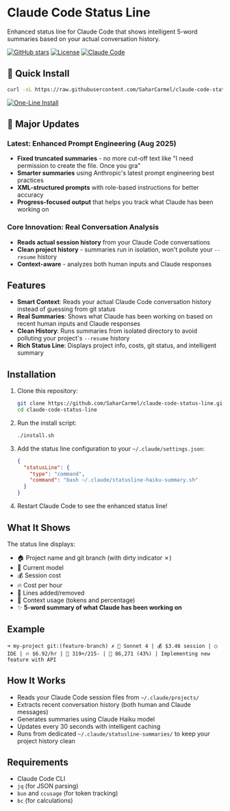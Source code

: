 # Claude Code Status Line

Enhanced status line for Claude Code that shows intelligent 5-word summaries based on your actual conversation history.

[![GitHub stars](https://img.shields.io/github/stars/SaharCarmel/claude-code-status-line?style=flat-square)](https://github.com/SaharCarmel/claude-code-status-line/stargazers)
[![License](https://img.shields.io/badge/license-MIT-blue?style=flat-square)](LICENSE)
[![Claude Code](https://img.shields.io/badge/Claude%20Code-Compatible-purple?style=flat-square&logo=anthropic)](https://claude.ai/code)

## 🚀 Quick Install

```bash
curl -sL https://raw.githubusercontent.com/SaharCarmel/claude-code-status-line/main/install.sh | bash
```

[![One-Line Install](https://img.shields.io/badge/Install-One%20Line-brightgreen?style=for-the-badge&logo=terminal&logoColor=white)](https://raw.githubusercontent.com/SaharCarmel/claude-code-status-line/main/install.sh)

## 🚀 Major Updates

### Latest: Enhanced Prompt Engineering (Aug 2025)
- **Fixed truncated summaries** - no more cut-off text like "I need permission to create the file. Once you gra"
- **Smarter summaries** using Anthropic's latest prompt engineering best practices
- **XML-structured prompts** with role-based instructions for better accuracy
- **Progress-focused output** that helps you track what Claude has been working on

### Core Innovation: Real Conversation Analysis  
- **Reads actual session history** from your Claude Code conversations
- **Clean project history** - summaries run in isolation, won't pollute your `--resume` history
- **Context-aware** - analyzes both human inputs and Claude responses

## Features

- **Smart Context**: Reads your actual Claude Code conversation history instead of guessing from git status
- **Real Summaries**: Shows what Claude has been working on based on recent human inputs and Claude responses
- **Clean History**: Runs summaries from isolated directory to avoid polluting your project's `--resume` history
- **Rich Status Line**: Displays project info, costs, git status, and intelligent summary

## Installation

1. Clone this repository:
   ```bash
   git clone https://github.com/SaharCarmel/claude-code-status-line.git
   cd claude-code-status-line
   ```

2. Run the install script:
   ```bash
   ./install.sh
   ```

3. Add the status line configuration to your `~/.claude/settings.json`:
   ```json
   {
     "statusLine": {
       "type": "command",
       "command": "bash ~/.claude/statusline-haiku-summary.sh"
     }
   }
   ```

4. Restart Claude Code to see the enhanced status line!

## What It Shows

The status line displays:
- 🏠 Project name and git branch (with dirty indicator ✗)
- 🤖 Current model
- 💰 Session cost
- 🔥 Cost per hour
- 📝 Lines added/removed
- 🧠 Context usage (tokens and percentage)
- ✨ **5-word summary of what Claude has been working on**

## Example

```
➜ my-project git:(feature-branch) ✗ 🤖 Sonnet 4 | 💰 $3.46 session | ◯ IDE | 🔥 $6.92/hr | 📝 319+/215- | 🧠 86,271 (43%) | Implementing new feature with API
```

## How It Works

- Reads your Claude Code session files from `~/.claude/projects/`
- Extracts recent conversation history (both human and Claude messages)
- Generates summaries using Claude Haiku model
- Updates every 30 seconds with intelligent caching
- Runs from dedicated `~/.claude/statusline-summaries/` to keep your project history clean

## Requirements

- Claude Code CLI
- `jq` (for JSON parsing)
- `bun` and `ccusage` (for token tracking)
- `bc` (for calculations)